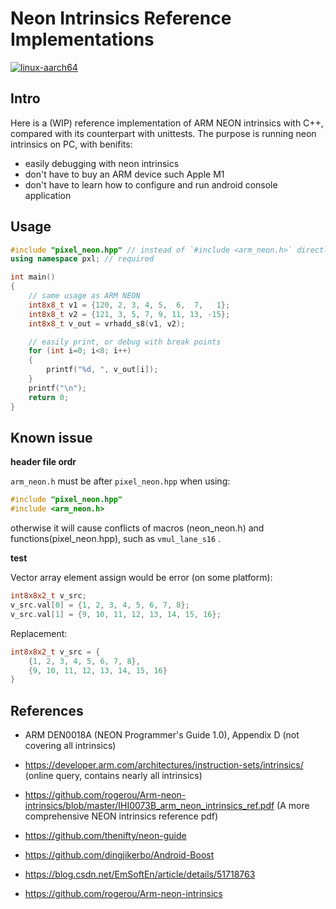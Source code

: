 # Neon Intrinsics Reference Implementations

[![linux-aarch64](https://github.com/zchrissirhcz/pixel/actions/workflows/linux-aarch64.yml/badge.svg)](https://github.com/zchrissirhcz/pixel/actions/workflows/linux-aarch64.yml)

## Intro
Here is a (WIP) reference implementation of ARM NEON intrinsics with C++, compared with its counterpart with unittests. The purpose is running neon intrinsics on PC, with benifits:
- easily debugging with neon intrinsics
- don't have to buy an ARM device such Apple M1
- don't have to learn how to configure and run android console application

## Usage
```c++
#include "pixel_neon.hpp" // instead of `#include <arm_neon.h>` directly
using namespace pxl; // required

int main()
{
    // same usage as ARM NEON
    int8x8_t v1 = {120, 2, 3, 4, 5,  6,  7,   1};
    int8x8_t v2 = {121, 3, 5, 7, 9, 11, 13, -15};
    int8x8_t v_out = vrhadd_s8(v1, v2);

    // easily print, or debug with break points
    for (int i=0; i<8; i++)
    {
        printf("%d, ", v_out[i]);
    }
    printf("\n");
    return 0;
}
```

## Known issue

**header file ordr**

`arm_neon.h` must be after `pixel_neon.hpp` when using:
```c++
#include "pixel_neon.hpp"
#include <arm_neon.h>
```
otherwise it will cause conflicts of macros (neon_neon.h) and functions(pixel_neon.hpp), such as `vmul_lane_s16` .


**test**

Vector array element assign would be error (on some platform):
```c++
int8x8x2_t v_src;
v_src.val[0] = {1, 2, 3, 4, 5, 6, 7, 8};
v_src.val[1] = {9, 10, 11, 12, 13, 14, 15, 16};
```
Replacement:
```c++
int8x8x2_t v_src = {
    {1, 2, 3, 4, 5, 6, 7, 8},
    {9, 10, 11, 12, 13, 14, 15, 16}
}
```

## References

- ARM DEN0018A (NEON Programmer's Guide 1.0), Appendix D (not covering all intrinsics)

- https://developer.arm.com/architectures/instruction-sets/intrinsics/ (online query, contains nearly all intrinsics)

- https://github.com/rogerou/Arm-neon-intrinsics/blob/master/IHI0073B_arm_neon_intrinsics_ref.pdf (A more comprehensive NEON intrinsics reference pdf)

- https://github.com/thenifty/neon-guide

- https://github.com/dingjikerbo/Android-Boost

- https://blog.csdn.net/EmSoftEn/article/details/51718763

- https://github.com/rogerou/Arm-neon-intrinsics